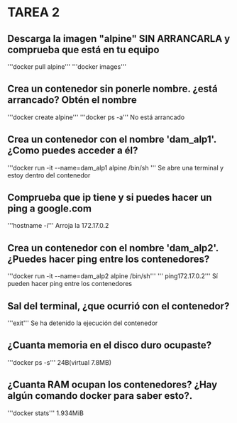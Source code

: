 # TAREA 2

## Descarga la imagen "alpine" SIN ARRANCARLA y comprueba que está en tu equipo
'''docker pull alpine'''
'''docker images'''

## Crea un contenedor sin ponerle nombre. ¿está arrancado? Obtén el nombre
'''docker create alpine'''
'''docker ps -a'''
No está arrancado

## Crea un contenedor con el nombre 'dam_alp1'. ¿Como puedes acceder a él?
'''docker run -it --name=dam_alp1 alpine /bin/sh
'''
Se abre una terminal y estoy dentro del contenedor

## Comprueba que ip tiene y si puedes hacer un ping a google.com
'''hostname -i'''
Arroja la 172.17.0.2
## Crea un contenedor con el nombre 'dam_alp2'. ¿Puedes hacer ping entre los contenedores?
'''docker run -it --name=dam_alp2 alpine /bin/sh'''
''' ping172.17.0.2'''
Sí pueden hacer ping entre los contenedores

## Sal del terminal, ¿que ocurrió con el contenedor?
'''exit'''
Se ha detenido la ejecución del contenedor

## ¿Cuanta memoria en el disco duro ocupaste?
  '''docker ps -s'''
  24B(virtual 7.8MB)
  
## ¿Cuanta RAM ocupan los contenedores? ¿Hay algún comando docker para saber esto?.
'''docker stats'''
1.934MiB
